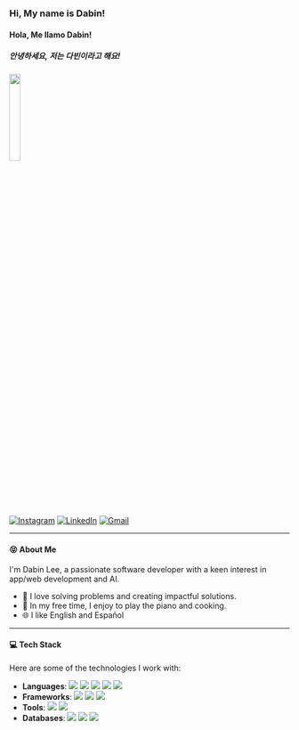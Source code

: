 
### Hi, My name is Dabin!

#### Hola, Me llamo Dabin!

##### 안녕하세요, 저는 다빈이라고 해요!            

<img src="https://github.com/user-attachments/assets/de7f4a28-73b1-4768-9756-c0d89d775001" width=20% height=20%/>


[<img src="https://img.shields.io/badge/Instagram-E4405F?style=for-the-badge&logo=instagram&logoColor=white" alt="Instagram"/>](https://www.instagram.com/gentianaceaen?igshid=OGQ5ZDc2ODk2ZA%3D%3D&utm_source=qr) [<img src="https://img.shields.io/badge/LinkedIn-0077B5?style=for-the-badge&logo=linkedin&logoColor=white" alt="LinkedIn">](https://www.instagram.com/gentianaceaen?igshid=OGQ5ZDc2ODk2ZA%3D%3D&utm_source=qr) [<img src="https://img.shields.io/badge/Gmail-D14836?style=for-the-badge&logo=gmail&logoColor=white" alt="Gmail"/>](mailto:davinlsj@gmail.com)



---

#### :stuck_out_tongue_closed_eyes: About Me

I'm Dabin Lee, a passionate software developer with a keen interest in app/web development and AI. 
- :pencil: I love solving problems and creating impactful solutions.
- :musical_keyboard: In my free time, I enjoy to play the piano and cooking.
- :globe_with_meridians: I like English and Español

---

#### :computer: Tech Stack

Here are some of the technologies I work with:

- **Languages**: <img src="https://img.shields.io/badge/Java-FF7F00?style=for-the-badge&logo=Java&logoColor=white"/> <img src="https://img.shields.io/badge/Python-FFD43B?style=for-the-badge&logo=python&logoColor=blue"/> <img src="https://img.shields.io/badge/Flutter-02569B?style=for-the-badge&logo=flutter&logoColor=white"/> <img src="https://img.shields.io/badge/C-00599C?style=for-the-badge&logo=c&logoColor=white"/> <img src="https://img.shields.io/badge/C%2B%2B-00599C?style=for-the-badge&logo=c%2B%2B&logoColor=white"/> 
- **Frameworks**: <img src="https://img.shields.io/badge/Spring-6DB33F?style=for-the-badge&logo=spring&logoColor=white"/> <img src="https://img.shields.io/badge/Spring_Boot-F2F4F9?style=for-the-badge&logo=spring-boot"/> <img src="https://img.shields.io/badge/Flask-000000?style=for-the-badge&logo=flask&logoColor=white"/>
- **Tools**: <img src="https://img.shields.io/badge/Notion-000000?style=for-the-badge&logo=notion&logoColor=white"/> <img src="https://img.shields.io/badge/Naver Cloud-03C75A?style=for-the-badge&logo=Naver&logoColor=white"/>
- **Databases**: <img src="https://img.shields.io/badge/MySQL-005C84?style=for-the-badge&logo=mysql&logoColor=white"/> <img src="https://img.shields.io/badge/MariaDB-003545?style=for-the-badge&logo=mariadb&logoColor=white"/> <img src="https://img.shields.io/badge/firebase-ffca28?style=for-the-badge&logo=firebase&logoColor=black"/>








<!--
**Dobbinci/Dobbinci** is a ✨ _special_ ✨ repository because its `README.md` (this file) appears on your GitHub profile.

Here are some ideas to get you started:

- 🔭 I’m currently working on ...
- 🌱 I’m currently learning ...
- 👯 I’m looking to collaborate on ...
- 🤔 I’m looking for help with ...
- 💬 Ask me about ...
- 📫 How to reach me: ...
- 😄 Pronouns: ...
- ⚡ Fun fact: ...
-->
